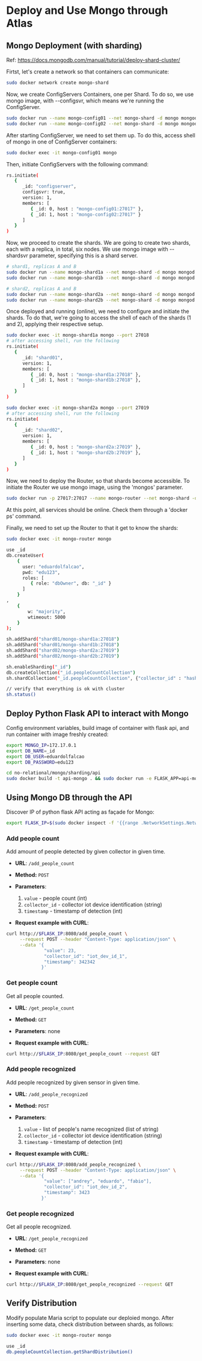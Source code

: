 # Deploy and Use Mongo through Atlas

## Mongo Deployment (with sharding)

Ref: https://docs.mongodb.com/manual/tutorial/deploy-shard-cluster/

Firtst, let's create a network so that containers can communicate:
```bash
sudo docker network create mongo-shard
```

Now, we create ConfigServers Containers, one per Shard.
To do so, we use mongo image, with --configsvr, which means we're running the ConfigServer.
```bash
sudo docker run --name mongo-config01 --net mongo-shard -d mongo mongod --configsvr --replSet configserver --port 27017 --dbpath data/db
sudo docker run --name mongo-config02 --net mongo-shard -d mongo mongod --configsvr --replSet configserver --port 27017 --dbpath data/db
```

After starting ConfigServer, we need to set them up.
To do this, access shell of mongo in one of ConfigServer containers:
```bash
sudo docker exec -it mongo-config01 mongo
```

Then, initiate ConfigServers with the following command:
```bash
rs.initiate(
   {
      _id: "configserver",
      configsvr: true,
      version: 1,
      members: [
         { _id: 0, host : "mongo-config01:27017" },
         { _id: 1, host : "mongo-config02:27017" }
      ]
   }
)
```

Now, we proceed to create the shards.
We are going to create two shards, each with a replica, in total, six nodes.
We use mongo image with --shardsvr parameter, specifying this is a shard server.
```bash
# shard1, replicas A and B
sudo docker run --name mongo-shard1a --net mongo-shard -d mongo mongod --port 27018 --shardsvr --replSet shard01 --dbpath /data/db
sudo docker run --name mongo-shard1b --net mongo-shard -d mongo mongod --port 27018 --shardsvr --replSet shard01 --dbpath /data/db

# shard2, replicas A and B
sudo docker run --name mongo-shard2a --net mongo-shard -d mongo mongod --port 27019 --shardsvr --replSet shard02 --dbpath /data/db
sudo docker run --name mongo-shard2b --net mongo-shard -d mongo mongod --port 27019 --shardsvr --replSet shard02 --dbpath /data/db
```

Once deployed and running (online), we need to configure and initiate the shards.
To do that, we're going to access the shell of each of the shards (1 and 2), applying their respective setup.

```bash
sudo docker exec -it mongo-shard1a mongo --port 27018
# after accessing shell, run the following
rs.initiate(
   {
      _id: "shard01",
      version: 1,
      members: [
         { _id: 0, host : "mongo-shard1a:27018" },
         { _id: 1, host : "mongo-shard1b:27018" },
      ]
   }
)

sudo docker exec -it mongo-shard2a mongo --port 27019
# after accessing shell, run the following
rs.initiate(
   {
      _id: "shard02",
      version: 1,
      members: [
         { _id: 0, host : "mongo-shard2a:27019" },
         { _id: 1, host : "mongo-shard2b:27019" },
      ]
   }
)
```

Now, we need to deploy the Router, so that shards become accessible.
To initiate the Router we use mongo image, using the 'mongos' parameter.

```bash
sudo docker run -p 27017:27017 --name mongo-router --net mongo-shard -d mongo mongos --port 27017 --configdb configserver/mongo-config01:27017,mongo-config02:27017 --bind_ip_all
```

At this point, all services should be online. Check them through a 'docker ps' command.

Finally, we need to set up the Router to that it get to know the shards:
```bash
sudo docker exec -it mongo-router mongo

use _id
db.createUser(
    {
      user: "eduardolfalcao",
      pwd: "edu123",
      roles: [
         { role: "dbOwner", db: "_id" }
      ]
    }
,
    {
        w: "majority",
        wtimeout: 5000
    }
);

sh.addShard("shard01/mongo-shard1a:27018")
sh.addShard("shard01/mongo-shard1b:27018") 
sh.addShard("shard02/mongo-shard2a:27019")
sh.addShard("shard02/mongo-shard2b:27019")

sh.enableSharding("_id")
db.createCollection("_id.peopleCountCollection")
sh.shardCollection("_id.peopleCountCollection", {"collector_id" : "hashed"}) 

// verify that everything is ok with cluster
sh.status()
```

## Deploy Python Flask API to interact with Mongo

Config environment variables, build image of container with flask api, and run container with image freshly created:

```bash
export MONGO_IP=172.17.0.1
export DB_NAME=_id
export DB_USER=eduardolfalcao
export DB_PASSWORD=edu123

cd no-relational/mongo/sharding/api
sudo docker build -t api-mongo . && sudo docker run -e FLASK_APP=api-mongo.py -e DB_HOST=$MONGO_IP -e DB_NAME=$DB_NAME -e DB_USER=$DB_USER -e DB_PASSWORD=$DB_PASSWORD api-mongo:latest
```

## Using Mongo DB through the API

Discover IP of python flask API acting as façade for Mongo:
```bash
export FLASK_IP=$(sudo docker inspect -f '{{range .NetworkSettings.Networks}}{{.IPAddress}}{{end}}' $(sudo docker ps | grep api-mongo | cut -f 1 -d ' '))
```

### Add people count
Add amount of people detected by given collector in given time.

* **URL**: `/add_people_count`
* **Method:** `POST`
* **Parameters**:
    1. `value` - people count (int)
    2. `collector_id` - collector iot device identification (string)
    3. `timestamp` - timestamp of detection (int)

* **Request example with CURL**:
```bash
curl http://$FLASK_IP:8080/add_people_count \
     --request POST --header "Content-Type: application/json" \
     --data '{
              "value": 23, 
              "collector_id": "iot_dev_id_1", 
              "timestamp": 342342
             }'
```

### Get people count
Get all people counted.

* **URL**: `/get_people_count`
* **Method:** `GET`
* **Parameters**: none

* **Request example with CURL**:
```bash
curl http://$FLASK_IP:8080/get_people_count --request GET 
```

### Add people recognized
Add people recognized by given sensor in given time.

* **URL**: `/add_people_recognized`
* **Method:** `POST`
* **Parameters**:
    1. `value` - list of people's name recognized (list of string)
    2. `collector_id` - collector iot device identification (string)
    3. `timestamp` - timestamp of detection (int)

* **Request example with CURL**:
```bash
curl http://$FLASK_IP:8080/add_people_recognized \
     --request POST --header "Content-Type: application/json" \
     --data '{
              "value": ["andrey", "eduardo", "fabio"], 
              "collector_id": "iot_dev_id_2", 
              "timestamp": 3423
             }'
```

### Get people recognized
Get all people recognized.

* **URL**: `/get_people_recognized`
* **Method:** `GET`
* **Parameters**: none

* **Request example with CURL**:
```bash
curl http://$FLASK_IP:8080/get_people_recognized --request GET 
```

## Verify Distribution

Modify populate Maria script to populate our deploied mongo.
After inserting some data, check distribution between shards, as follows: 

```bash
sudo docker exec -it mongo-router mongo

use _id
db.peopleCountCollection.getShardDistribution()
```
